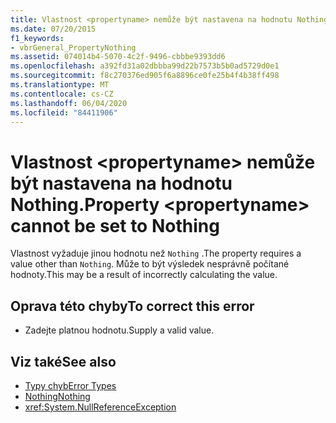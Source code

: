 ```yaml
---
title: Vlastnost <propertyname> nemůže být nastavena na hodnotu Nothing.
ms.date: 07/20/2015
f1_keywords:
- vbrGeneral_PropertyNothing
ms.assetid: 074014b4-5070-4c2f-9496-cbbbe9393dd6
ms.openlocfilehash: a392fd31a02dbbba99d22b7573b5b0ad5729d0e1
ms.sourcegitcommit: f8c270376ed905f6a8896ce0fe25b4f4b38ff498
ms.translationtype: MT
ms.contentlocale: cs-CZ
ms.lasthandoff: 06/04/2020
ms.locfileid: "84411906"
---
```

# <a name="property-propertyname-cannot-be-set-to-nothing"></a><span data-ttu-id="53bd0-102">Vlastnost \<propertyname> nemůže být nastavena na hodnotu Nothing.</span><span class="sxs-lookup"><span data-stu-id="53bd0-102">Property \<propertyname> cannot be set to Nothing</span></span>
<span data-ttu-id="53bd0-103">Vlastnost vyžaduje jinou hodnotu než `Nothing` .</span><span class="sxs-lookup"><span data-stu-id="53bd0-103">The property requires a value other than `Nothing`.</span></span> <span data-ttu-id="53bd0-104">Může to být výsledek nesprávně počítané hodnoty.</span><span class="sxs-lookup"><span data-stu-id="53bd0-104">This may be a result of incorrectly calculating the value.</span></span>  
  
## <a name="to-correct-this-error"></a><span data-ttu-id="53bd0-105">Oprava této chyby</span><span class="sxs-lookup"><span data-stu-id="53bd0-105">To correct this error</span></span>  
  
- <span data-ttu-id="53bd0-106">Zadejte platnou hodnotu.</span><span class="sxs-lookup"><span data-stu-id="53bd0-106">Supply a valid value.</span></span>  
  
## <a name="see-also"></a><span data-ttu-id="53bd0-107">Viz také</span><span class="sxs-lookup"><span data-stu-id="53bd0-107">See also</span></span>

- [<span data-ttu-id="53bd0-108">Typy chyb</span><span class="sxs-lookup"><span data-stu-id="53bd0-108">Error Types</span></span>](../programming-guide/language-features/error-types.md)
- [<span data-ttu-id="53bd0-109">Nothing</span><span class="sxs-lookup"><span data-stu-id="53bd0-109">Nothing</span></span>](../language-reference/nothing.md)
- <xref:System.NullReferenceException>
